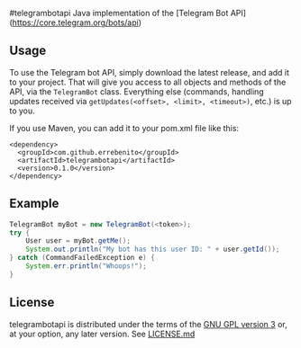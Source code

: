 #telegrambotapi
Java implementation of the [Telegram Bot API] (https://core.telegram.org/bots/api)

Usage
-----
To use the Telegram bot API, simply download the latest release, and add it to your project. That will give you access to all objects and methods of the API, via the ```TelegramBot``` class. Everything else (commands, handling updates received via ```getUpdates(<offset>, <limit>, <timeout>)```, etc.) is up to you.

If you use Maven, you can add it to your pom.xml file like this:

```
<dependency>
  <groupId>com.github.errebenito</groupId>
  <artifactId>telegrambotapi</artifactId>
  <version>0.1.0</version>
</dependency>
```

Example
--------

```java
TelegramBot myBot = new TelegramBot(<token>);
try {
    User user = myBot.getMe();
    System.out.println("My bot has this user ID: " + user.getId());
} catch (CommandFailedException e) {
    System.err.println("Whoops!");
}

```

License
-------
telegrambotapi is distributed under the terms of the [GNU GPL version 3](http://www.gnu.org/licenses/gpl-3.0.txt) or, at your option, any later version. See [LICENSE.md](../master/LICENSE.md)


